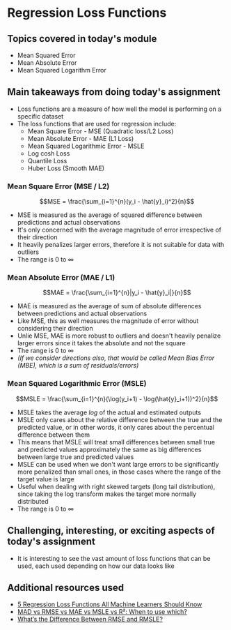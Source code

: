 # Regression Loss Functions

## Topics covered in today's module
* Mean Squared Error
* Mean Absolute Error
* Mean Squared Logarithm Error

## Main takeaways from doing today's assignment
- Loss functions are a measure of how well the model is performing on a specific dataset
- The loss functions that are used for regression include:
  - Mean Square Error - MSE (Quadratic loss/L2 Loss)
  - Mean Absolute Error - MAE (L1 Loss)
  - Mean Squared Logarithmic Error - MSLE 
  - Log cosh Loss
  - Quantile Loss
  - Huber Loss (Smooth MAE)

### Mean Square Error (MSE / L2)
$$MSE = \frac{\sum_{i=1}^{n}(y_i - \hat{y}_i)^2}{n}$$

- MSE is measured as the average of squared difference between predictions and actual observations
- It's only concerned with the average magnitude of error irrespective of their direction
- It heavily penalizes larger errors, therefore it is not suitable for data with outliers
- The range is 0 to ∞

### Mean Absolute Error (MAE / L1)
$$MAE = \frac{\sum_{i=1}^{n}|y_i - \hat{y}_i|}{n}$$
- MAE is measured as the average of sum of absolute differences between predictions and actual observations
- Like MSE, this as well measures the magnitude of error without considering their direction
- Unlie MSE, MAE is more robust to outliers and doesn't heavily penalize larger errors since it takes the absolute and not the square
- The range is 0 to ∞
- *(If we consider directions also, that would be called Mean Bias Error (MBE), which is a sum of residuals/errors)*

### Mean Squared Logarithmic Error (MSLE)
$$MSLE = \frac{\sum_{i=1}^{n}(\log(y_i+1) - \log(\hat{y}_i+1))^2}{n}$$
- MSLE  takes the average $log$ of the actual and estimated outputs
- MSLE only cares about the relative difference between the true and the predicted value, or in other words, it only cares about the percentual difference between them
- This means that MSLE will treat small differences between small true and predicted values approximately the same as big differences between large true and predicted values
- MSLE can be used when we don't want large errors to be significantly more penalized than small ones, in those cases where the range of the target value is large
- Useful when dealing with right skewed targets (long tail distribution), since taking the log transform makes the target more normally distributed
- The range is 0 to ∞

## Challenging, interesting, or exciting aspects of today's assignment
- It is interesting to see the vast amount of loss functions that can be used, each used depending on how our data looks like

## Additional resources used 
- [5 Regression Loss Functions All Machine Learners Should Know](https://heartbeat.comet.ml/5-regression-loss-functions-all-machine-learners-should-know-4fb140e9d4b0)
- [MAD vs RMSE vs MAE vs MSLE vs R²: When to use which?](https://datascience.stackexchange.com/questions/42760/mad-vs-rmse-vs-mae-vs-msle-vs-r%C2%B2-when-to-use-which)
- [What’s the Difference Between RMSE and RMSLE?](https://medium.com/analytics-vidhya/root-mean-square-log-error-rmse-vs-rmlse-935c6cc1802a)
